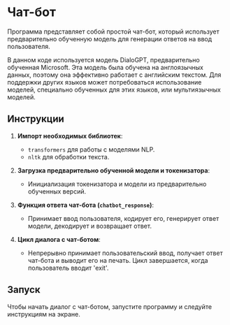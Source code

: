 # Чат-бот

Программа представляет собой простой чат-бот, который использует предварительно обученную модель для генерации ответов на ввод пользователя.

В данном коде используется модель DialoGPT, предварительно обученная Microsoft. Эта модель была обучена на англоязычных данных, поэтому она эффективно работает с английским текстом. Для поддержки других языков может потребоваться использование моделей, специально обученных для этих языков, или мультиязычных моделей.

## Инструкции

1. **Импорт необходимых библиотек**:
   - `transformers` для работы с моделями NLP.
   - `nltk` для обработки текста.

2. **Загрузка предварительно обученной модели и токенизатора**:
   - Инициализация токенизатора и модели из предварительно обученных версий.

3. **Функция ответа чат-бота (`chatbot_response`)**:
   - Принимает ввод пользователя, кодирует его, генерирует ответ модели, декодирует и возвращает ответ.

4. **Цикл диалога с чат-ботом**:
   - Непрерывно принимает пользовательский ввод, получает ответ чат-бота и выводит его на печать. Цикл завершается, когда пользователь вводит 'exit'.

## Запуск

Чтобы начать диалог с чат-ботом, запустите программу и следуйте инструкциям на экране.
